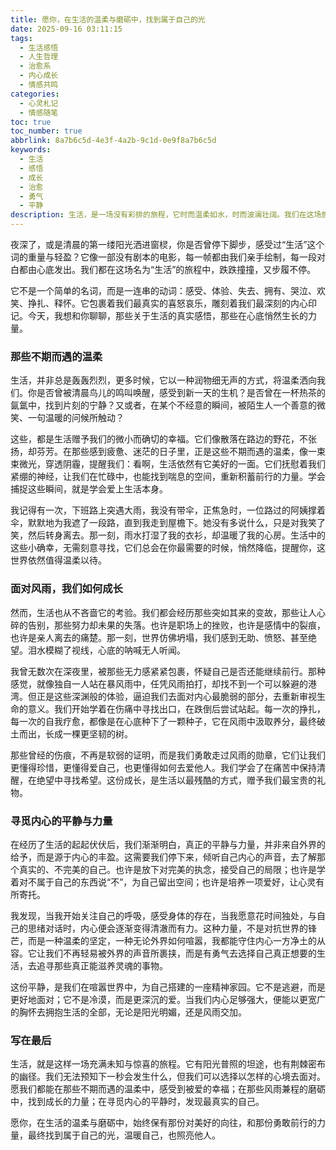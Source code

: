 ```yaml
---
title: 愿你，在生活的温柔与磨砺中，找到属于自己的光
date: 2025-09-16 03:11:15
tags:
  - 生活感悟
  - 人生哲理
  - 治愈系
  - 内心成长
  - 情感共鸣
categories:
  - 心灵札记
  - 情感随笔
toc: true
toc_number: true
abbrlink: 8a7b6c5d-4e3f-4a2b-9c1d-0e9f8a7b6c5d
keywords:
  - 生活
  - 感悟
  - 成长
  - 治愈
  - 勇气
  - 平静
description: 生活，是一场没有彩排的旅程，它时而温柔如水，时而波澜壮阔。我们在这场旅途中，感受着喜悦与悲伤，经历着得到与失去。这篇文章，想与你一同探寻那些藏匿于日常中的微光，如何在风雨中汲取力量，最终找到内心深处的宁静与希望。愿我们都能在生活的起伏中，温柔以待，勇敢前行。
---
```


夜深了，或是清晨的第一缕阳光洒进窗棂，你是否曾停下脚步，感受过“生活”这个词的重量与轻盈？它像一部没有剧本的电影，每一帧都由我们亲手绘制，每一段对白都由心底发出。我们都在这场名为“生活”的旅程中，跌跌撞撞，又步履不停。

它不是一个简单的名词，而是一连串的动词：感受、体验、失去、拥有、哭泣、欢笑、挣扎、释怀。它包裹着我们最真实的喜怒哀乐，雕刻着我们最深刻的内心印记。今天，我想和你聊聊，那些关于生活的真实感悟，那些在心底悄然生长的力量。

### 那些不期而遇的温柔

生活，并非总是轰轰烈烈，更多时候，它以一种润物细无声的方式，将温柔洒向我们。你是否曾被清晨鸟儿的鸣叫唤醒，感受到新一天的生机？是否曾在一杯热茶的氤氲中，找到片刻的宁静？又或者，在某个不经意的瞬间，被陌生人一个善意的微笑、一句温暖的问候所触动？

这些，都是生活赠予我们的微小而确切的幸福。它们像散落在路边的野花，不张扬，却芬芳。在那些感到疲惫、迷茫的日子里，正是这些不期而遇的温柔，像一束束微光，穿透阴霾，提醒我们：看啊，生活依然有它美好的一面。它们抚慰着我们紧绷的神经，让我们在忙碌中，也能找到喘息的空间，重新积蓄前行的力量。学会捕捉这些瞬间，就是学会爱上生活本身。

我记得有一次，下班路上突遇大雨，我没有带伞，正焦急时，一位路过的阿姨撑着伞，默默地为我遮了一段路，直到我走到屋檐下。她没有多说什么，只是对我笑了笑，然后转身离去。那一刻，雨水打湿了我的衣衫，却温暖了我的心房。生活中的这些小确幸，无需刻意寻找，它们总会在你最需要的时候，悄然降临，提醒你，这世界依然值得温柔以待。

### 面对风雨，我们如何成长

然而，生活也从不吝啬它的考验。我们都会经历那些突如其来的变故，那些让人心碎的告别，那些努力却未果的失落。也许是职场上的挫败，也许是感情中的裂痕，也许是亲人离去的痛楚。那一刻，世界仿佛坍塌，我们感到无助、愤怒、甚至绝望。泪水模糊了视线，心底的呐喊无人听闻。

我曾无数次在深夜里，被那些无力感紧紧包裹，怀疑自己是否还能继续前行。那种感觉，就像独自一人站在暴风雨中，任凭风雨拍打，却找不到一个可以躲避的港湾。但正是这些深渊般的体验，逼迫我们去面对内心最脆弱的部分，去重新审视生命的意义。我们开始学着在伤痛中寻找出口，在跌倒后尝试站起。每一次的挣扎，每一次的自我疗愈，都像是在心底种下了一颗种子，它在风雨中汲取养分，最终破土而出，长成一棵更坚韧的树。

那些曾经的伤痕，不再是软弱的证明，而是我们勇敢走过风雨的勋章，它们让我们更懂得珍惜，更懂得爱自己，也更懂得如何去爱他人。我们学会了在痛苦中保持清醒，在绝望中寻找希望。这份成长，是生活以最残酷的方式，赠予我们最宝贵的礼物。

### 寻觅内心的平静与力量

在经历了生活的起起伏伏后，我们渐渐明白，真正的平静与力量，并非来自外界的给予，而是源于内心的丰盈。这需要我们停下来，倾听自己内心的声音，去了解那个真实的、不完美的自己。也许是放下对完美的执念，接受自己的局限；也许是学着对不属于自己的东西说“不”，为自己留出空间；也许是培养一项爱好，让心灵有所寄托。

我发现，当我开始关注自己的呼吸，感受身体的存在，当我愿意花时间独处，与自己的思绪对话时，内心便会逐渐变得清澈而有力。这种力量，不是对抗世界的锋芒，而是一种温柔的坚定，一种无论外界如何喧嚣，我都能守住内心一方净土的从容。它让我们不再轻易被外界的声音所裹挟，而是有勇气去选择自己真正想要的生活，去追寻那些真正能滋养灵魂的事物。

这份平静，是我们在喧嚣世界中，为自己搭建的一座精神家园。它不是逃避，而是更好地面对；它不是冷漠，而是更深沉的爱。当我们内心足够强大，便能以更宽广的胸怀去拥抱生活的全部，无论是阳光明媚，还是风雨交加。

### 写在最后

生活，就是这样一场充满未知与惊喜的旅程。它有阳光普照的坦途，也有荆棘密布的幽径。我们无法预知下一秒会发生什么，但我们可以选择以怎样的心境去面对。愿我们都能在那些不期而遇的温柔中，感受到被爱的幸福；在那些风雨兼程的磨砺中，找到成长的力量；在寻觅内心的平静时，发现最真实的自己。

愿你，在生活的温柔与磨砺中，始终保有那份对美好的向往，和那份勇敢前行的力量，最终找到属于自己的光，温暖自己，也照亮他人。